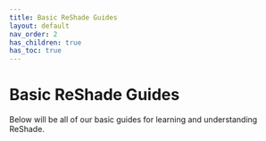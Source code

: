```yaml
---
title: Basic ReShade Guides
layout: default
nav_order: 2
has_children: true
has_toc: true
---
```


# Basic ReShade Guides

Below will be all of our basic guides for learning and understanding ReShade.
